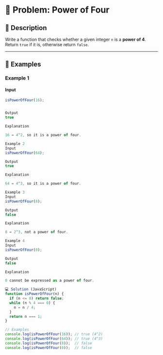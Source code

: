 # 📝 Problem: Power of Four

## 📌 Description
Write a function that checks whether a given integer `n` is a **power of 4**.  
Return `true` if it is, otherwise return `false`.

---

## 🎯 Examples

### Example 1
#### Input
```javascript
isPowerOfFour(16);


Output
true

Explanation

16 = 4^2, so it is a power of four.

Example 2
Input
isPowerOfFour(64);

Output
true

Explanation

64 = 4^3, so it is a power of four.

Example 3
Input
isPowerOfFour(8);

Output
false

Explanation

8 = 2^3, not a power of four.

Example 4
Input
isPowerOfFour(0);

Output
false

Explanation

0 cannot be expressed as a power of four.

💻 Solution (JavaScript)
function isPowerOfFour(n) {
  if (n <= 0) return false;
  while (n % 4 === 0) {
    n = n / 4;
  }
  return n === 1;
}

// Examples
console.log(isPowerOfFour(16)); // true (4^2)
console.log(isPowerOfFour(64)); // true (4^3)
console.log(isPowerOfFour(8));  // false
console.log(isPowerOfFour(0));  // false